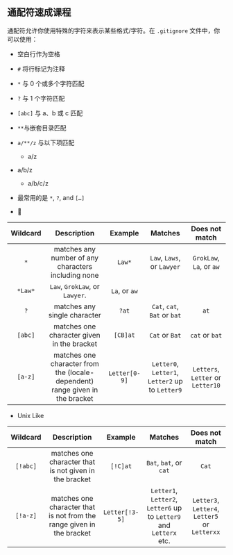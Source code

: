 ## 通配符速成课程



通配符允许你使用特殊的字符来表示某些格式/字符。在 `.gitignore` 文件中，你可以使用：

- 空白行作为空格
- `#`  将行标记为注释
- `*`  与 0 个或多个字符匹配
- `?`  与 1 个字符匹配
- `[abc]`  与 a、b 或 c 匹配
- `**`与嵌套目录匹配
- `a/**/z` 与以下项匹配
  - a/z
- a/b/z
  - a/b/c/z



- 最常用的是 `*`, `?`, and `[…]`

- 🌰

| Wildcard |                         Description                          |    Example    |                     Matches                     |          Does not match           |
| :------: | :----------------------------------------------------------: | :-----------: | :---------------------------------------------: | :-------------------------------: |
|   `*`    |     matches any number of any characters including none      |    `Law*`     |           `Law`, `Laws`, or `Lawyer`            |     `GrokLaw`, `La`, or `aw`      |
| `*Law*`  |                `Law`, `GrokLaw`, or `Lawyer`.                | `La`, or `aw` |                                                 |                                   |
|   `?`    |                 matches any single character                 |     `?at`     |          `Cat`, `cat`, `Bat` or `bat`           |               `at`                |
| `[abc]`  |          matches one character given in the bracket          |   `[CB]at`    |                 `Cat` or `Bat`                  |          `cat` or `bat`           |
| `[a-z]`  | matches one character from the (locale-dependent) range given in the bracket | `Letter[0-9]` | `Letter0`, `Letter1`, `Letter2` up to `Letter9` | `Letters`, `Letter` or `Letter10` |

- Unix Like

| Wildcard |                         Description                          |    Example     |                           Matches                            |                Does not match                 |
| :------: | :----------------------------------------------------------: | :------------: | :----------------------------------------------------------: | :-------------------------------------------: |
| `[!abc]` |    matches one character that is not given in the bracket    |    `[!C]at`    |                    `Bat`, `bat`, or `cat`                    |                     `Cat`                     |
| `[!a-z]` | matches one character that is not from the range given in the bracket | `Letter[!3-5]` | `Letter1`, `Letter2`, `Letter6` up to `Letter9` and `Letterx` etc. | `Letter3`, `Letter4`, `Letter5` or `Letterxx` |